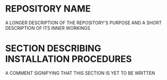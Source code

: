 # REPOSITORY NAME
A LONGER DESCRIPTION OF THE REPOSITORY'S PURPOSE AND A SHORT DESCRIPTION OF ITS INNER WORKINGS

# SECTION DESCRIBING INSTALLATION PROCEDURES
A COMMENT SIGNIFYING THAT THIS SECTION IS YET TO BE WRITTEN
